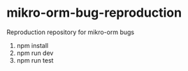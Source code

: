 # mikro-orm-bug-reproduction

Reproduction repository for mikro-orm bugs

1. npm install
2. npm run dev
3. npm run test
